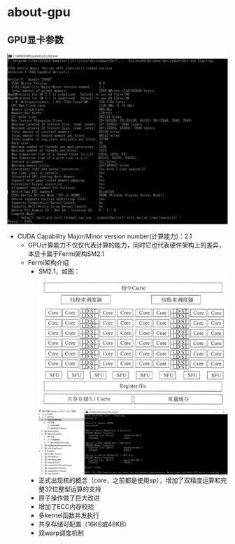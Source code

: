 # about-gpu

## GPU显卡参数
![](data/deviceQueryDrv.PNG)

* CUDA Capability Major/Minor version number(计算能力)：2.1
  * GPU计算能力不仅仅代表计算的能力，同时它也代表硬件架构上的差异，本显卡属于Fermi架构SM2.1
  * Fermi架构介绍
    * SM2.1，如图：
    ![](data/Fermi_SM21.PNG)
    ![](data/bandwidthTest.PNG)
    * 正式出现核的概念（core，之前都是使用sp），增加了双精度运算和完整32位整型运算的支持
    * 原子操作做了巨大改进
    * 增加了ECC内存校验
    * 多kernel函数并发执行
    * 共享存储可配置（16KB或48KB）
    * 双warp调度机制
